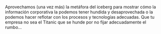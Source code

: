 ﻿---
UniqueId: HxqQUrYVKj
Title: Que tu empresa no sea el Titanic
Url: blog/iceberg-titanic.html
Date: 2016-06-13T00:00:00.0000000
Description: "Aprovechamos la metáfora del iceberg para mostrar cómo la información corporativa la podemos tener hundida y desaprovechada o la podemos hacer reflotar con los procesos y tecnologías adecuadas."
Image: iceberg-titanic.png
Id: 0

---
Aprovechamos (una vez más) la metáfora del iceberg para mostrar cómo la información corporativa la podemos tener hundida y desaprovechada o la podemos hacer reflotar con los procesos y tecnologías adecuadas. Que tu empresa no sea el Titanic que se hunde por no fijar adecuadamente el rumbo...